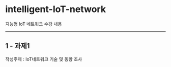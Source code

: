 # intelligent-IoT-network
지능형 IoT 네트워크 수강 내용

----------------------------------------
1 - 과제1 
----------------------------------------
작성주제 : IoT네트워크 기술 및 동향 조사
